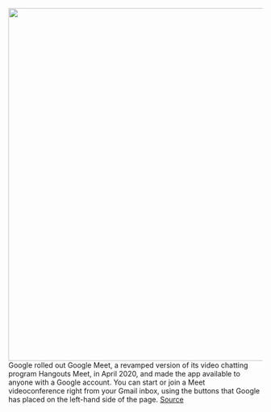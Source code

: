 <img src='https://cdn.vox-cdn.com/thumbor/46RhsoZW8OLd6IKf1NidHRkd2PE=/0x0:1216x776/1200x800/filters:focal(511x291:705x485)/cdn.vox-cdn.com/uploads/chorus_image/image/69644980/google_meet_poup.0.jpg' width='700px' /><br/>
Google rolled out Google Meet, a revamped version of its video chatting program Hangouts Meet, in April 2020, and made the app available to anyone with a Google account. You can start or join a Meet videoconference right from your Gmail inbox, using the buttons that Google has placed on the left-hand side of the page.
<a href='https://www.theverge.com/22598038/how-to-google-meet-gmail-hide'> Source <a/>